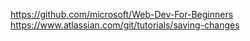 https://github.com/microsoft/Web-Dev-For-Beginners
https://www.atlassian.com/git/tutorials/saving-changes

